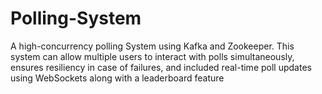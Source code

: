# Polling-System
A high-concurrency polling System using Kafka and Zookeeper. This system can allow multiple users to interact with polls simultaneously, ensures resiliency in case of failures, and included real-time poll updates using WebSockets along with a leaderboard feature
